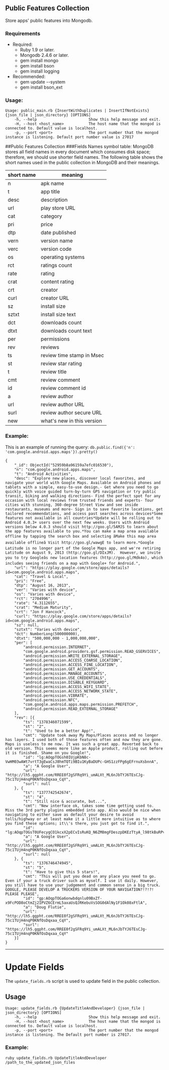 ## Public Features Collection
Store apps' public features into Mongodb.

### Requirements
* Required:
  * Ruby 1.9 or later.
  * Mongodb 2.4.6 or later.
  * gem install mongo
  * gem install bson
  * gem install logging
* Recommended:
  * gem update --system
  * gem install bson_ext

### Usage:
```
Usage: public_main.rb {InsertWithDuplicates | InsertIfNotExists} {json_file | json_directory} [OPTIONS]
    -h, --help                       Show this help message and exit.
    -H, --host <host_name>           The host name that the mongod is connected to. Default value is localhost.
    -p, --port <port>                The port number that the mongod instance is listening. Default port number value is 27017
```

##Public Features Collection
###Fields Names symbol table:
MongoDB stores all field names in every document which consumes disk space; therefore, we should use shorter field names. 
The following table shows the short names used in the public collection in MongoDB and their meanings.

|short name |  meaning                  |
|-----------|---------------------------|
| n         | apk name                  |
| t         | app title                 |
| desc      | description               |
| url       | play store URL            |
| cat       | category                  |
| pri       | price                     |
| dtp       | date published            |
| vern      | version name              |
| verc      | version code              |
| os        | operating systems         |
| rct       | ratings count             |
| rate      | rating                    |
| crat      | content rating            |
| crt       | creator                   |
| curl      | creator URL               |
| sz        | install size              |
| sztxt     | install size text         |
| dct       | downloads count           |
| dtxt      | downloads count text      |
| per       | permissions               |
| rev       | reviews                   |
| ts        | review time stamp in Msec |
| st        | review star rating        |
| t         | review title              |
| cmt       | review comment            |
| id        | review comment id         |
| a         | review author             |
| url       | review author URL         |
| surl      | review author secure URL  |
| new       | what's new in this version|


### Example:

This is an example of running the query: 
```db.public.find({'n': 'com.google.android.apps.maps'}).pretty()```

```
{
    "_id": ObjectId("52959b8a96159a7efc016530"),
    "n": "com.google.android.apps.maps",
    "t": "Android Activities",
    "desc": "Explore new places, discover local favorites, and navigate your world with Google Maps. Available on Android phones and tablets with a simple, easy-to-use design.- Get where you need to go quickly with voice guided turn-by-turn GPS navigation or try public transit, biking and walking directions- Find the perfect spot for any occasion with local reviews from trusted friends and experts- Tour cities with stunning, 360-degree Street View and see inside restaurants, museums and more- Sign in to save favorite locations, get tailored recommendations, and access past searches across devices*Some features not available in all countries*Update will be rolling out to Android 4.0.3+ users over the next few weeks. Users with Android versions below 4.0.3 should visit http://goo.gl/5AMJS to learn about the app features available to you.*You can make a map area available offline by tapping the search box and selecting âMake this map area available offlineâ Visit http://goo.gl/wawgE to learn more.*Google Latitude is no longer part of the Google Maps app, and we're retiring Latitude on August 9, 2013 (http://goo.gl/DIxJM).  However, we invite you to try Googleâs new location features (http://goo.gl/Mdk4o), which includes seeing friends on a map with Google+ for Android.",
    "url": "https://play.google.com/store/apps/details?id=com.google.android.apps.maps",
    "cat": "Travel & Local",
    "pri": "Free",
    "dtp": "August 16, 2013",
    "ver": "Varies with device",
    "os": "Varies with device",
    "rct": "2704996",
    "rate": "4.3112655",
    "crat": "Medium Maturity",
    "crt": "Jon F Hancock",
    "curl": "https://play.google.com/store/apps/details?id=com.google.android.apps.maps",
    "sz": null,
    "sztxt": "Varies with device",
    "dct": NumberLong(500000000),
    "dtxt": "500,000,000 - 1,000,000,000",
    "per": [
        "android.permission.INTERNET",
        "com.google.android.providers.gsf.permission.READ_GSERVICES",
        "android.permission.WRITE_EXTERNAL_STORAGE",
        "android.permission.ACCESS_COARSE_LOCATION",
        "android.permission.ACCESS_FINE_LOCATION",
        "android.permission.GET_ACCOUNTS",
        "android.permission.MANAGE_ACCOUNTS",
        "android.permission.USE_CREDENTIALS",
        "android.permission.DISABLE_KEYGUARD",
        "android.permission.ACCESS_WIFI_STATE",
        "android.permission.ACCESS_NETWORK_STATE",
        "android.permission.VIBRATE",
        "android.permission.NFC",
        "com.google.android.apps.maps.permission.PREFETCH",
        "android.permission.READ_EXTERNAL_STORAGE"
    ],
    "rev": [{
        "ts": "1378346071599",
        "st": "2",
        "t": "Used to be a better App!",
        "cmt": "Update took away My Maps/Places access and no longer has layers. I used both of those features often and now they are gone. Maps is useless to me now. It was such a great app. Reverted back to old version. This seems more like an Apple product, rolling out before it is finished. Shame on you Google!",
        "id": "lg:AOqpTOGsh0IUjpKbN8c-VwHM03wAWt7vrtT3gEwaCsJ8hmTQTi9BIu1KyBaDUPc-GHS1zzFPg6gEFrnuXsbnnA",
        "a": "A Google User",
        "url": "http://lh5.ggpht.com/RREE0f2gSFRq9Yi_umALXt_ML6nJbTYJ6TEsCJg-75c1TUjH4nqP0KNfOsDqxaa_CqY",
        "surl": null
    }, {
        "ts": "1377742542674",
        "st": "4",
        "t": "Still nice & accurate, but...",
        "cmt": "New interface ok, takes some time getting used to. Miss the 3rd party plugins embedded into app. Also would be nice when navigating to either save as default your desire to avoid tolls/highway or at least make it a little more intuitive as to where you find these options; it\\'s there, you just got to find it.",
        "id": "lg:AOqpTOGsT0UFecygCO1kcxX2pECvIsRuKQ_N6ZM8mgFDeszpDKEzTtyA_l98tkBuRPvXHjBWHhAyEagrj9Tc5Q",
        "a": "A Google User",
        "url": "http://lh5.ggpht.com/RREE0f2gSFRq9Yi_umALXt_ML6nJbTYJ6TEsCJg-75c1TUjH4nqP0KNfOsDqxaa_CqY",
        "surl": null
    }, {
        "ts": "1376746474945",
        "st": "5",
        "t": "Have to give this 5 stars!",
        "cmt": "This will put you dead on any place you need to go. Even if your a truck driver such as myself. I use it daily. However, you still have to use your judgement and common sense in a big truck. GOOGLE, PLEASE DEVELOP A TRUCKERS VERSION OF YOUR NAVIGATION?!?!?! PLEASE PLEASE",
        "id": "gp:AOqpTOGa6onwbdqnlu09BxZf-x9FcPOD8oCtmZj2IPVZ6CErmL5axaUsQJRKebuVsSOG0dAlNy1F1Ok08xFtlA",
        "a": "Doug Flutie",
        "url": "http://lh5.ggpht.com/RREE0f2gSFRq9Yi_umALXt_ML6nJbTYJ6TEsCJg-75c1TUjH4nqP0KNfOsDqxaa_CqY",
        "surl": "https://lh5.ggpht.com/RREE0f2gSFRq9Yi_umALXt_ML6nJbTYJ6TEsCJg-75c1TUjH4nqP0KNfOsDqxaa_CqY"
    }]
}
```
- - -

# Update Fields
The ```update_fields.rb``` script is used to update field in the public collection.

## Usage
```
Usage: update_fields.rb {UpdateTitleAndDeveloper} {json_file | json_directory} [OPTIONS]
    -h, --help                       Show this help message and exit.
    -H, --host <host_name>           The host name that the mongod is connected to. Default value is localhost.
    -p, --port <port>                The port number that the mongod instance is listening. The Default port number is 27017.
```

### Example:
```
ruby update_fields.rb UpdateTitleAndDeveloper /path_to_the_updated_json_files

```
